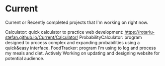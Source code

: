 # Current
Current or Recently completed projects that I'm working on right now.

Calculator: quick calculator to practice web development: https://rotariu-stefan.github.io/Current/Calculator/
ProbabilityCalculator: program designed to process complex and expanding probabilities using a quick&easy interface.
FoodTracker: program I'm using to log and process my meals and diet. Actively Working on updating and designing website for potential audience.